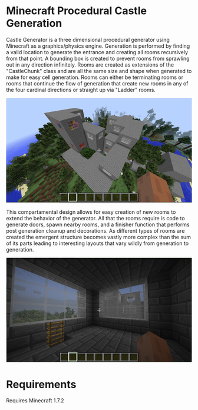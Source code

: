 Minecraft Procedural Castle Generation
======================================

Castle Generator is a three dimensional procedural generator using Minecraft as a graphics/physics engine. Generation is performed by finding a valid location to generate the entrance and creating all rooms recursively from that point. A bounding box is created to prevent rooms from sprawling out in any direction infinitely. Rooms are created as extensions of the "CastleChunk" class and are all the same size and shape when generated to make for easy cell generation. Rooms can either be terminating rooms or rooms that continue the flow of generation that create new rooms in any of the four cardinal directions or straight up via "Ladder" rooms. 

![Outside of generated structure](img/Sample1.png?raw=true)


This compartamental design allows for easy creation of new rooms to extend the behavior of the generator. All that the rooms require is code to generate doors, spawn nearby rooms, and a finisher function that performs post generation cleanup and decorations. As different types of rooms are created the emergent structure becomes vastly more complex than the sum of its parts leading to interesting layouts that vary wildly from generation to generation.

![Inside of generated structure](img/Sample2.png?raw=true)

Requirements
============

Requires Minecraft 1.7.2
